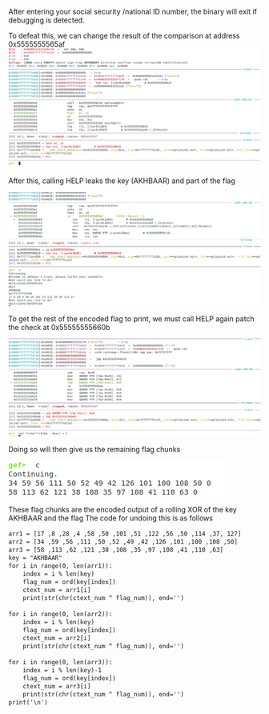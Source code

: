 After entering your social security /national ID number, the binary will exit if debugging is detected.


To defeat this, we can change the result of the comparison at address 0x5555555565af
![GDB patch failed to load](rev/images/patch.png)

After this, calling HELP leaks the key (AKHBAAR) and part of the flag

![Keyfile failed to load](rev/images/key.png)

To get the rest of the encoded flag to print, we must call HELP again patch the check at 0x55555555660b

![Win patch failed to load](rev/images/win_patch.png)

Doing so will then give us the remaining flag chunks

![Win patch result failed to load](rev/images/win_patch_result.png)

These flag chunks are the encoded output of a rolling XOR of the key AKHBAAR and the flag
The code for undoing this is as follows
```
arr1 = [17 ,8 ,28 ,4 ,58 ,50 ,101 ,51 ,122 ,56 ,50 ,114 ,37, 127]
arr2 = [34 ,59 ,56 ,111 ,50 ,52 ,49 ,42 ,126 ,101 ,100 ,108 ,50]
arr3 = [58 ,113 ,62 ,121 ,38 ,108 ,35 ,97 ,108 ,41 ,110 ,63]
key = "AKHBAAR"
for i in range(0, len(arr1)):
    index = i % len(key)
    flag_num = ord(key[index])
    ctext_num = arr1[i]
    print(str(chr(ctext_num ^ flag_num)), end='')

for i in range(0, len(arr2)):
    index = i % len(key)
    flag_num = ord(key[index])
    ctext_num = arr2[i]
    print(str(chr(ctext_num ^ flag_num)), end='')

for i in range(0, len(arr3)):
    index = i % len(key)-1
    flag_num = ord(key[index])
    ctext_num = arr3[i]
    print(str(chr(ctext_num ^ flag_num)), end='')
print('\n')
```
